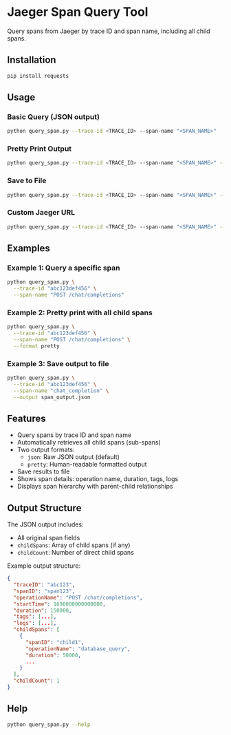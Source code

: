 # Jaeger Span Query Tool

Query spans from Jaeger by trace ID and span name, including all child spans.

## Installation

```bash
pip install requests
```

## Usage

### Basic Query (JSON output)

```bash
python query_span.py --trace-id <TRACE_ID> --span-name "<SPAN_NAME>"
```

### Pretty Print Output

```bash
python query_span.py --trace-id <TRACE_ID> --span-name "<SPAN_NAME>" --format pretty
```

### Save to File

```bash
python query_span.py --trace-id <TRACE_ID> --span-name "<SPAN_NAME>" --output output.json
```

### Custom Jaeger URL

```bash
python query_span.py --trace-id <TRACE_ID> --span-name "<SPAN_NAME>" --url http://jaeger:16686
```

## Examples

### Example 1: Query a specific span

```bash
python query_span.py \
  --trace-id "abc123def456" \
  --span-name "POST /chat/completions"
```

### Example 2: Pretty print with all child spans

```bash
python query_span.py \
  --trace-id "abc123def456" \
  --span-name "POST /chat/completions" \
  --format pretty
```

### Example 3: Save output to file

```bash
python query_span.py \
  --trace-id "abc123def456" \
  --span-name "chat_completion" \
  --output span_output.json
```

## Features

- Query spans by trace ID and span name
- Automatically retrieves all child spans (sub-spans)
- Two output formats:
  - `json`: Raw JSON output (default)
  - `pretty`: Human-readable formatted output
- Save results to file
- Shows span details: operation name, duration, tags, logs
- Displays span hierarchy with parent-child relationships

## Output Structure

The JSON output includes:
- All original span fields
- `childSpans`: Array of child spans (if any)
- `childCount`: Number of direct child spans

Example output structure:
```json
{
  "traceID": "abc123",
  "spanID": "span123",
  "operationName": "POST /chat/completions",
  "startTime": 1698000000000000,
  "duration": 150000,
  "tags": [...],
  "logs": [...],
  "childSpans": [
    {
      "spanID": "child1",
      "operationName": "database_query",
      "duration": 50000,
      ...
    }
  ],
  "childCount": 1
}
```

## Help

```bash
python query_span.py --help
```
